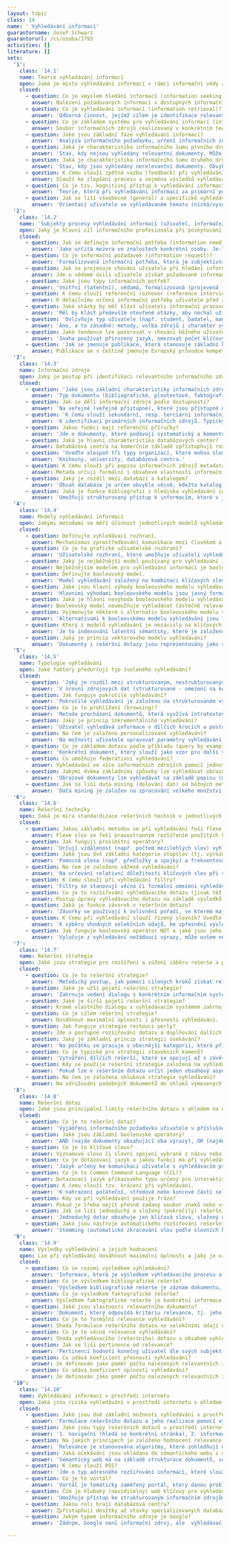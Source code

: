 ```yaml
---
layout: topic
class: 14
name: ' Vyhledávání informací'
guarantorname: Josef Schwarz
guarantorurl: /cs/osoba/3793
activities: []
literature: []
sets:
  '1':
    class: '14.1'
    name: Teorie vyhledávání informací
    open: Jaké je místo vyhledávání informací v rámci informační vědy a v praktické informační činnosti?
    closed:
      - question: Co je smyslem hledání informací (information seeking)?
        answer: Nalezení požadovaných informací v dostupných informačních zdrojích pomocí zvolených metod a zacelení informační potřeby uživatele.
      - question: Co je vyhledávání informací (information retrieval)?
        answer: 'Odborná činnost, jejímž cílem je identifikace relevantních dokumentů v informačních zdrojích pomocí stanovené rešeršní strategie.'
      - question: Co je základem systému pro vyhledávání informací (information retrieval system)?
        answer: Soubor informačních zdrojů realizovaný v konkrétním technologickém prostředí a doplněný uživatelským rozhraním.
      - question: Jaké jsou základní fáze vyhledávání informací?
        answer: 'Analýza informačního požadavku, určení informačních zdrojů, určení rešeršní strategie, formulace vyhledávacího dotazu, vyhodnocení výsledků.'
      - question: Jaká je charakteristika informačního šumu prvního druhu?
        answer: 'Stav, kdy nejsou vyhledány relevantní dokumenty. Může být způsoben řadou okolností, např. nevhodnou rešeršní strategií.'
      - question: Jaká je charakteristika informačního šumu druhého druhu?
        answer: 'Stav, kdy jsou vyhledány nerelevantní dokumenty. Obvykle způsoben formální, nikoli věcnou shodou dotazu s obsahem dokumentu.'
      - question: K čemu slouží zpětná vazba (feedback) při vyhledávání informací a jaké jsou její typy?
        answer: Slouží ke zlepšení procesu a zejména výsledků vyhledávání. Mezi základní typy patří relevanční zpětná vazba a systémová zpětná vazba.
      - question: Co je tzv. kognitivní přístup k vyhledávání informací (cognitive approach to information retrieval)?
        answer: 'Teorie, která při vyhledávání informací za primární považuje individuální kognitivní (psychické) procesy.'
      - question: Jak se liší všeobecné (general) a specifické vyhledávání (specific search)?
        answer: 'Orientací uživatele ve vyhledávaném tématu (nízká/vysoká), použitím informační zdrojů (obecné/specifické) a kvalitou výsledků (nižší/vyšší).'
  '2':
    class: '14.2'
    name: 'Subjekty procesy vyhledávání informací (uživatel, informační profesionál)'
    open: Jaký je hlavní cíl informačního profesionála při poskytování informačních služeb uživatelům v podobě vyhledávání informací?
    closed:
      - question: Jak se definuje informační potřeba (information need)?
        answer: 'Jako určitá mezera ve znalostech konkrétní osoby. Je-li uvědoměna, způsobuje aktivitu osoby v podobě informačního chování.'
      - question: Co je informační požadavek (information request)?
        answer: 'Formalizovaná informační potřeba, která je subjektivním vyjádřením informační potřeby uživatele v podobě žádosti k informační instituci.'
      - question: Jak se projevuje chování uživatele při hledání informací (information seeking behaviour)?
        answer: Jde o vědomé úsilí uživatele získat požadované informace a projevuje se interakcí uživatele se systémem pro vyhledávání informací.
      - question: Jaké jsou typy informačních potřeb?
        answer: 'Vnitřní (latentní), vědomá, formalizovaná (projevená - vyjádřená informačním požadavkem), dohodnutá (v rámci informačního rozhovoru).'
      - question: K čemu slouží referenční rozhovor (reference interview) mezi uživatelem a informačním profesionálem?
        answer: K detailnímu určení informační potřeby uživatele před začátkem vyhledávání. Je nutnou podmínkou pro úspěšné vyhledání potřebných informací.
      - question: Jaké otázky by měl klást uživateli informační pracovník na začátku referenčního rozhovoru?
        answer: 'Měl by klást především otevřené otázky, aby nechal uživatele rozvíjet jeho pohled a jeho chápání informačního požadavku.'
      - question: 'Ovlivňuje typ uživatele (např. student, badatel, manažer apod.) způsob a výsledky vyhledávání?'
        answer: 'Ano, a to zásadně: metody, volba zdrojů i charakter výsledků značně závisí na tom, pro koho je výsledná informace určena.'
      - question: Jaké tendence lze pozorovat v chování běžného uživatele při vyhledávání informací?
        answer: 'Snaha používat přirozený jazyk, omezovat počet klíčových slov, volit nejsnáze přístupné nebo všeobecné zdroje a nástroje (např. Google).'
      - question: 'Jak se jmenuje publikace, která stanovuje základní kompetenční nároky mj. i na odborné pracovníky v oblasti vyhledávání informací?'
        answer: Publikace se v češtině jmenuje Evropský průvodce kompetencemi v oboru knihovnických a informačních služeb.
  '3':
    class: '14.3'
    name: Informační zdroje
    open: Jaký je postup při identifikaci relevantního informačního zdroje pro vyhledávání?
    closed:
      - question: 'Jaké jsou základní charakteristiky informačních zdrojů, podle nichž se určuje jejich kvalita a vhodnost pro konkrétní vyhledávání?'
        answer: 'Typ dokumentu (bibliografické, plnotextové, faktografické IZ), obsah (např. podle oboru), retrospektiva, aktuálnost, úplnost a další.'
      - question: Jak se dělí informační zdroje podle dostupnosti?
        answer: 'Na veřejné (veřejně přístupné), které jsou přístupné nekomerčně (zdarma) nebo komerčně, a na neveřejné (veřejně nepřístupné).'
      - question: 'K čemu slouží sekundární, resp. terciární informační zdroje?'
        answer: 'K identifikaci primárních informačních zdrojů. Typicky jde např. o bibliografie bibliografií, databáze databáze apod.'
      - question: Jakou funkci mají referenční příručky?
        answer: 'Jde o dokumenty, které podávají systematický a komentovaný souhrn informačních zdrojů pro vymezenou oblast.'
      - question: Jaká je hlavní charakteristika databázových center?
        answer: Databázová centra na komerčním základě zpřístupňují rozsáhlé kolekce databází a umožňují v nich sofistikovaně vyhledávat.
      - question: 'Uveďte alespoň tři typy organizací, které mohou sloužit jako poskytovatelé přístupu k informačním zdrojům.'
        answer: 'Knihovny, univerzity, databázová centra.'
      - question: K čemu slouží při popisu informačních zdrojů metadata?
        answer: Metada určují formální i obsahové vlastnosti informačních zdrojů a umožňují identifikovat relevantní informační zdroje pro vyhledávání.
      - question: Jaký je rozdíl mezi databází a katalogem?
        answer: 'Obsah databáze je určen obvykle věcně, kdežto katalog prezentuje informace o sbírkách, které vlastní či spravuje daná instituce.'
      - question: Jaká je funkce bibliografií z hlediska vyhledávání informací?
        answer: 'Umožňují strukturovaný přístup k informacím, které v jiných informačních zdrojích nejsou dostupné v dané úplnosti nebo uspořádanosti.'
  '4':
    class: '14.4'
    name: Modely vyhledávání informací
    open: Jakými metodami se měří účinnost jednotlivých modelů vyhledávání?
    closed:
      - question: Definujte vyhledávací rozhraní.
        answer: Mechanismus zprostředkování komunikace mezi člověkem a vyhledávacím systémem.
      - question: Co je to grafické uživatelské rozhraní?
        answer: 'Uživatelské rozhraní, které umožňuje uživateli vyhledávat pomocí grafických prvků (např. menu, tlačítka, vyhledávací pole apod.).'
      - question: Jaký je nejběžnější model používaný pro vyhledávání informací?
        answer: Nejběžnějším modelem pro vyhledávání informací je booleovský model.
      - question: Definujte booleovský model.
        answer: 'Model vyhledávání založený na kombinaci klíčových slov a booleovských operátorů, který využívá logických operací (součet, negace apod.).'
      - question: Jaké jsou hlavní výhody booleovského modelu vyhledávání?
        answer: 'Hlavními výhodami booleovského modelu jsou jasný formalizace dotazu, jednoduchost a rychlost vyhledávání.'
      - question: Jaká je hlavní nevýhoda booleovského modelu vyhledávání?
        answer: Booleovský model neumožňuje vyhledávat částečně relevantní dokumenty (vzhledem k principálním omezením logických spojek).
      - question: Vyjmenujte některé z alternativ booleovského modelu vyhledávání.
        answer: 'Alternativami k booleovskému modelu vyhledávání jsou fuzzy model, pravděpodobnostní model, vektorový model, indexování latentní sémantiky.'
      - question: Který z modelů vyhledávání je nezávislý na klíčových slovech a umožňuje vyhledávání i ve vícejazyčných zdrojích?
        answer: 'Je to indexování latentní sémantiky, které je založeno na algebraických operacích nad maticí četností výskytu výrazů v dokumentech.'
      - question: Jaký je princip vektorového modelu vyhledávání?
        answer: 'Dokumenty i rešeršní dotazy jsou reprezentovány jako vektory založené na klíčových slovech, vzdálenost vektorů určuje obsahovou podobnost.'
  '5':
    class: '14.5'
    name: Typologie vyhledávání
    open: Jaké faktory předurčují typ zvoleného vyhledávání?
    closed:
      - question: 'Jaký je rozdíl mezi strukturovaným, nestrukturovaným a plnotextovým vyhledáváním?'
        answer: 'V úrovni zdrojových dat (strukturované - omezení na konkrétní pole, nestrukturované - libovolná metadata, plnotextové - primární dokument).'
      - question: Jak funguje pokročilé vyhledávání?
        answer: 'Pokročilé vyhledávání je založeno na strukturovaném vyhledávání a kombinaci vyhledaných množin dokumentů, lze získat přesnější výsledky.'
      - question: Co je to prohlížení (browsing)?
        answer: 'Metoda procházení dokumentů, která využívá intratextových i intertextových vazeb pro nalézání souvislostí.'
      - question: Jaký je princip inkrementálního vyhledávání?
        answer: 'Uživatel vyhledává informace v dílčích krocích a postupně skládá odpověď na dotaz kombinací více zdrojů, dokud výsledek neodpovídá zadání.'
      - question: Na čem je založeno personalizované vyhledávání?
        answer: 'Na možnosti uživatele upravovat parametry vyhledávání (např. vzhled vyhledávacího rozhraní, řazení výsledků apod.) podle vlastních potřeb.'
      - question: Co je základem dotazu podle příkladu (query by example)?
        answer: 'Konkrétní dokument, který slouží jako vzor pro další vyhledávání; tímto způsobem se dosahuje vysoké přesnosti vyhedávání.'
      - question: Co umožňuje federativní vyhledávání?
        answer: Vyhledávání ve více informačních zdrojích pomocí jednotného rozhraní.
      - question: Jakými dvěma základními způsoby lze vyhledávat obrazové dokumenty?
        answer: 'Obrazové dokumenty lze vyhledávat na základě popisu (metadat) nebo podle vnitřních atributů (barva, tvar, textura apod.).'
      - question: Jak se liší data mining (dolování dat) od běžných metod vyhledávání informací?
        answer: 'Data mining je založen na zpracování velkého množství dat, kde se souvislosti vyhledávají mj. pomocí metod umělé inteligence.'
  '6':
    class: '14.6'
    name: Rešeršní techniky
    open: Jaká je míra standardizace rešeršních technik v jednotlivých informačních zdrojích a jaké jsou překážky standardizace?
    closed:
      - question: Jakou základní metodou se při vyhledávání řeší flexe slov?
        answer: Flexe slov se řeší pravostranným rozšířením použitých klíčových slov (hvězdičková konvence).
      - question: Jak fungují proximitní operátory?
        answer: 'Určují vzdálenost (např. počtem mezilehlých slov) vyhledávaných výrazů, a tím zpřesňují výsledky vyhledávání.'
      - question: Jaké jsou dvě základní kategorie stopslov (tj. výrazů vyloučených z indexace a vyhledávání).
        answer: 'Pomocná slova (např. předložky a spojky) a frekventovaná slova, jejichž selekční síla je nízká nebo nulová.'
      - question: Na čem je založeno vážené vyhledávání?
        answer: 'Na určování relativní důležitosti klíčových slov při vyhledávání, které se obvykle určuje na základě frekvence výrazů v dokumentu.'
      - question: K čemu slouží při vyhledávání filtry?
        answer: 'Filtry se stanovují věcná či formální omezení vyhledávání, omezují rozsah vyhledaných dokumentů a zpřesňují výsledky vyhledávání.'
      - question: Co je to rozšiřování vyhledávacího dotazu (jinak též ladění rešerše)?
        answer: Postup úpravy vyhledávacího dotazu na základě výsledků předchozího vyhledávání; dosahuje se jím větší úplnosti či přesnosti výsledků.
      - question: Jaká je funkce závorek v rešeršním dotazu?
        answer: 'Závorky se používají k ovlivnění pořadí, ve kterém mají být vyhodnoceny použité vyhledávací operátory.'
      - question: K čemu při vyhledávání slouží řízený slovník? Uveďte alespoň dvě možnosti.
        answer: 'K výběru vhodných selekčních údajů, ke zpřesnění výsledků vyhledávání, k rozšíření dotazu o další výrazy.'
      - question: Jak funguje booleovský operátor NOT a jaké jsou jeho nevýhody.
        answer: 'Vylučuje z vyhledávání nežádoucí výrazy, může ovšem nepatřičně omezit úplnost výsledků vyhledávání.'
  '7':
    class: '14.7'
    name: Rešeršní strategie
    open: Jaké jsou strategie pro rozšíření a zúžení záběru rešerše a pro zvýšení úplnosti a přesnosti vyhledávání?
    closed:
      - question: Co je to rešeršní strategie?
        answer: 'Metodický postup, jak pomocí cílených kroků získat relevantní dokumenty.'
      - question: Jaké je užší pojetí rešeršní strategie?
        answer: 'Zahrnuje vedení dialogu s konkrétním informačním systémem, formulaci a úpravu rešeršního dotazu.'
      - question: Jaké je širší pojetí rešeršní strategie?
        answer: Kromě vlastního dialogu s vyhledávacím systémem zahrnuje i výběr a hodnocení informačních zdrojů.
      - question: Co je cílem rešeršní strategie?
        answer: Dosáhnout maximální úplnosti i přesnosti vyhledávání.
      - question: Jak funguje strategie rostoucí perly?
        answer: Jde o postupné rozšiřování dotazu a doplňování dalších klíčových slov; vede k získání dalších výsledků vyhledávání.
      - question: Jaký je základní princip strategii osekávání?
        answer: 'Na počátku se pracuje s obecnější kategorií, která přináší větší množství výsledků; ty se pak omezují za pomocí dalších rešeršních technik.'
      - question: Co je typické pro strategii stavebních kamenů?
        answer: 'Vytváření dílčích rešerší, které se spojují až v závěru rešerše; vhodné pro složitější a strukturovaná témata.'
      - question: Kdy se použije rešeršní strategie založená na vyhledávání pomocí nejspecifičtější fazety?
        answer: 'Pokud lze v rešeršním dotazu určit jeden obsahový aspekt, kterým lze zastoupit komplexní téma; vhodné pouze ve speciálních případech.'
      - question: Na čem je založena shluková strategie vyhledávání?
        answer: Na sdružování podobných dokumentů do shluků vymezených např. tematicky; zvyšuje efektivitu a přesnost vyhledávání.
  '8':
    class: '14.8'
    name: Rešeršní dotaz
    open: Jaké jsou principální limity rešeršního dotazu s ohledem na úplnost a přesnost výsledků vyhledávání?
    closed:
      - question: Co je to rešeršní dotaz?
        answer: 'Vyjádření informačního požadavku uživatele v příslušném dotazovacím jazyce, obvykle s použitím klíčových slov a operátorů.'
      - question: Jaké jsou základní booleovské operátory?
        answer: 'AND (najde dokumenty obsahující oba výrazy), OR (najde dokumenty s alespoň jedním z výrazů), NOT (vyloučí dokumenty obsahující druhý výraz).'
      - question: Co je to klíčové slovo?
        answer: Významové slovo či slovní spojení vybrané z názvu nebo textu dokumentu a sloužící jako věcný selekční údaj.
      - question: Co je dotazovací jazyk a jakou funkci má při vyhledávání?
        answer: 'Jazyk určený ke komunikaci uživatele s vyhledávacím programem, umožňuje vyhledávání a případnou úpravu požadovaných dat.'
      - question: Co je to Common Command Language (CCL)?
        answer: Dotazovací jazyk příkazového typu určený pro interaktivní vyhledávání informací; jeden z pokusů o standardizaci v dané oblasti.
      - question: K čemu slouží tzv. krácení při vyhledávání.
        answer: 'K nahrazení počáteční, středové nebo koncové části selekčního výtazu pomocí zástupných znaků; řeší flexi a různé pravopisné tvary slov.'
      - question: Kdy se při vyhledávání použije fráze?
        answer: Pokud je třeba najít přesně zadaný soubor znaků nebo výrazů (obvykle se fráze při vyhledávání vyznačuje uvozovkami).
      - question: Jak se liší jednoduchý a složený (pokročilý) rešeršní dotaz?
        answer: 'Jednoduchý dotaz obsahuje jen klíčová slova, složený dotaz zahrnuje i operátory, definice polí a další nástroje strukturovaného vyhledávání.'
      - question: Jaké jsou nástroje automatického rozšiřování rešeršního dotazu? Uveďte alespoň dva.
        answer: 'Stemming (automatické zkracování slov podle slovních kořenů), pojmové rozšiřování dotazu pomocí řízeného slovníku.'
  '9':
    class: '14.9'
    name: Výsledky vyhledávání a jejich hodnocení
    open: Lze při vyhledávání dosáhnout maximální úplnosti a jaký je vztah úplnosti vyhledávání k Bradfordovu zákonu rozptylu informací?
    closed:
      - question: Co se rozumí výsledkem vyhledávání?
        answer: 'Informace, která je výsledkem vyhledávacího procesu a splňuje kritéria vyhledávání.'
      - question: Co je výsledkem bibliografické rešerše?
        answer: 'Výsledkem bibliografické rešerše je záznam dokumentu, resp. soubor formálních a věcných metadat o dokumentu.'
      - question: Co je výsledkem faktografické rešerše?
        answer: Výsledkem faktografické rešerše je konkrétní informace.
      - question: Jaké jsou vlastnosti relevantního dokumentu?
        answer: 'Dokument, který odpovídá kritériu relevance, tj. jeho selekční obraz je formálně nebo věcně shodný se selekčním obrazem rešeršního dotazu.'
      - question: Co je to formální relevance vyhledávání?
        answer: Shoda formulace rešeršního dotazu se selekčními údaji dokumentu.
      - question: Co je to věcná relevance vyhledávání?
        answer: Shoda vyhledávacího (rešeršního) dotazu s obsahem vyhledaného dokumentu.
      - question: Jak se liší pertinence od relevance?
        answer: 'Pertinenci hodnotí konečný uživatel dle svých subjektivních nároků na obsah dokumentů, na rozdíl od relevance ji lze obtížně kvantifikovat.'
      - question: Co udává koeficient přesnosti vyhledávání?
        answer: Je definován jako poměr počtu nalezených relevantních záznamů k celkovému počtu záznamů v rešerši.
      - question: Co udává koeficient úplnosti vyhledávání?
        answer: Je definován jako poměr počtu nalezených relevantních záznamů k počtu všech relevantních záznamů v databázi.
  '10':
    class: '14.10'
    name: Vyhledávání informací v prostředí internetu
    open: Jaká jsou rizika vyhledávání v prostředí internetu s ohledem na kvalitu výsledků vyhledávání?
    closed:
      - question: Jaké jsou dvě základní možnosti vyhledávání v prostředí internetu?
        answer: 'Formulace rešeršního dotazu a jeho realizace pomocí vyhledávačů, použití předmětového katalogu s pevnou hierarchickou strukturou.'
      - question: Jaké jsou typy rešeršních dotazů v prostředí internetu?
        answer: '1. navigační (hledá se konkrétní stránka), 2. informační (hledá se určitá informace), 3. transakční (provádí se konkrétní akce, např. nákup)'
      - question: Na jakých principech je založeno hodnocení relevance výsledků vyhledávání při použití webových vyhledávačů?
        answer: 'Relevance je stanovována algoritmy, které zohledňují metadatový popis, frekvenci klíčových slov, vzájemné vazby a citovanost dokumentů apod.'
      - question: Jaká očekávání jsou vkládána do sémantického webu s ohledem na věcné vyhledávání informací?
        answer: 'Sémantický web má na základě strukturace dokumentů, sémantických nástrojů a inteligentních agentů umožnit pojmové vyhledávání informací.'
      - question: K čemu slouží RSS?
        answer: 'Jde o typ adresného rozšiřování informací, které slouží pro průběžné informování uživatele o oblasti jeho zájmu na konkrétním webu.'
      - question: Co je to vortál?
        answer: 'Vortál je tematicky zaměřený portál, který danou problematiku pokrývá do hloubky.'
      - question: Čím je hluboký (neviditelný) web klíčový pro vyhledávání informací?
        answer: 'Umožňuje přístup ke strukturovaným informačním zdrojům, které jsou na rozdíl od pramenů z povrchového webu obvykle validní a důvěryhodné.'
      - question: Jakou roli hrají databázová centra?
        answer: Zpřístupňují desítky až stovky specializovaných databází a umožňují v nich sofistikovaně vyhledávat.
      - question: Jakým typem informačního zdroje je Google?
        answer: 'Žádným, Google není informační zdroj, ale  vyhledávač, pomocí něhož se vyhledává v dokumentech přístupných prostřednictvím internetu.'

---
```

